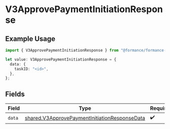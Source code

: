 # V3ApprovePaymentInitiationResponse

## Example Usage

```typescript
import { V3ApprovePaymentInitiationResponse } from "@formance/formance-sdk/sdk/models/shared";

let value: V3ApprovePaymentInitiationResponse = {
  data: {
    taskID: "<id>",
  },
};
```

## Fields

| Field                                                                                                                 | Type                                                                                                                  | Required                                                                                                              | Description                                                                                                           |
| --------------------------------------------------------------------------------------------------------------------- | --------------------------------------------------------------------------------------------------------------------- | --------------------------------------------------------------------------------------------------------------------- | --------------------------------------------------------------------------------------------------------------------- |
| `data`                                                                                                                | [shared.V3ApprovePaymentInitiationResponseData](../../../sdk/models/shared/v3approvepaymentinitiationresponsedata.md) | :heavy_check_mark:                                                                                                    | N/A                                                                                                                   |